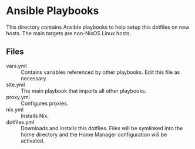 # Ansible Playbooks

This directory contains Ansible playbooks to help setup this dotfiles on new
hosts. The main targets are non-NixOS Linux hosts.

## Files

<dl>
  <dt>vars.yml</dt>
  <dd>
    Contains variables referenced by other playbooks. Edit this file as
    necessary.
  </dd>
  <dt>site.yml</dt>
  <dd>
    The main playbook that imports all other playbooks.
  </dt>
  <dt>proxy.yml</dt>
  <dd>
    Configures proxies.
  </dd>
  <dt>nix.yml</dt>
  <dd>
    Installs Nix.
  </dd>
  <dt>dotfiles.yml</dt>
  <dd>
    Downloads and installs this dotfiles. Files will be symlinked into the home
    directory and the Home Manager configuration will be activated.
  </dd>
</dl>
